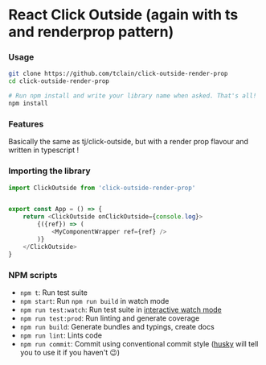 # React Click Outside (again with ts and renderprop pattern)

### Usage

```bash
git clone https://github.com/tclain/click-outside-render-prop 
cd click-outside-render-prop

# Run npm install and write your library name when asked. That's all!
npm install
```


### Features

Basically the same as tj/click-outside, but with a render prop flavour and written in typescript !

### Importing the library

```javascript
import ClickOutside from 'click-outside-render-prop'


export const App = () => {
    return <ClickOutside onClickOutside={console.log}>
        {({ref}) => (
            <MyComponentWrapper ref={ref} />
        )}
    </ClickOutside>
}
```


### NPM scripts

 - `npm t`: Run test suite
 - `npm start`: Run `npm run build` in watch mode
 - `npm run test:watch`: Run test suite in [interactive watch mode](http://facebook.github.io/jest/docs/cli.html#watch)
 - `npm run test:prod`: Run linting and generate coverage
 - `npm run build`: Generate bundles and typings, create docs
 - `npm run lint`: Lints code
 - `npm run commit`: Commit using conventional commit style ([husky](https://github.com/typicode/husky) will tell you to use it if you haven't :wink:)



